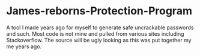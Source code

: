 # James-reborns-Protection-Program
A tool I made years ago for myself to generate safe uncrackable passwords and such. Most code is not mine and pulled from various sites including Stackoverflow. The source will be ugly looking as this was put together my me years ago.

